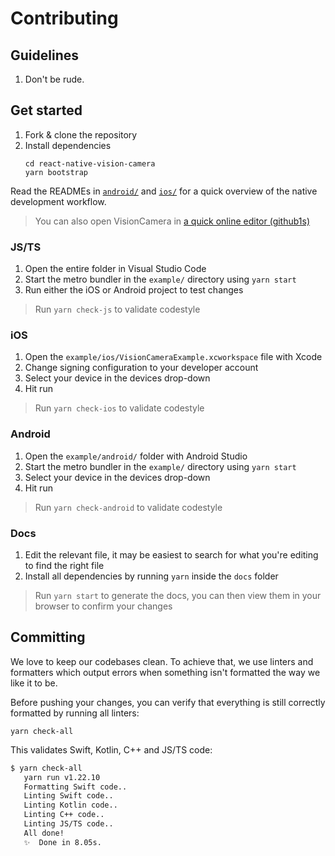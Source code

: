 # Contributing

## Guidelines

1. Don't be rude.

## Get started

1. Fork & clone the repository
2. Install dependencies
   ```
   cd react-native-vision-camera
   yarn bootstrap
   ```

Read the READMEs in [`android/`](android/README.md) and [`ios/`](ios/README.md) for a quick overview of the native development workflow.

> You can also open VisionCamera in [a quick online editor (github1s)](https://github1s.com/mrousavy/react-native-vision-camera)

### JS/TS

1. Open the entire folder in Visual Studio Code
2. Start the metro bundler in the `example/` directory using `yarn start`
3. Run either the iOS or Android project to test changes

> Run `yarn check-js` to validate codestyle

### iOS

1. Open the `example/ios/VisionCameraExample.xcworkspace` file with Xcode
2. Change signing configuration to your developer account
3. Select your device in the devices drop-down
4. Hit run

> Run `yarn check-ios` to validate codestyle

### Android

1. Open the `example/android/` folder with Android Studio
2. Start the metro bundler in the `example/` directory using `yarn start`
3. Select your device in the devices drop-down
4. Hit run

> Run `yarn check-android` to validate codestyle

### Docs

1. Edit the relevant file, it may be easiest to search for what you're editing to find the right file
2. Install all dependencies by running `yarn` inside the `docs` folder

> Run `yarn start` to generate the docs, you can then view them in your browser to confirm your changes

## Committing

We love to keep our codebases clean. To achieve that, we use linters and formatters which output errors when something isn't formatted the way we like it to be.

Before pushing your changes, you can verify that everything is still correctly formatted by running all linters:

```
yarn check-all
```

This validates Swift, Kotlin, C++ and JS/TS code:

```bash
$ yarn check-all
   yarn run v1.22.10
   Formatting Swift code..
   Linting Swift code..
   Linting Kotlin code..
   Linting C++ code..
   Linting JS/TS code..
   All done!
   ✨  Done in 8.05s.
```
